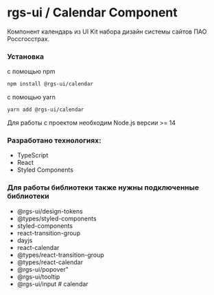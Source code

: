 # rgs-ui / Calendar Component

Компонент календарь из UI Kit набора дизайн системы сайтов ПАО Россгосстрах.

### Установка

с помощью npm

```sh
npm install @rgs-ui/calendar
```

с помощью yarn

```sh
yarn add @rgs-ui/calendar
```

Для работы с проектом необходим Node.js версии >= 14

### Разработано технологиях:

- TypeScript
- React
- Styled Components

### Для работы библиотеки также нужны подключенные библиотеки

- @rgs-ui/design-tokens
- @types/styled-components
- styled-components
- react-transition-group
- dayjs
- react-calendar
- @types/react-transition-group
- @types/react-calendar
- @rgs-ui/popover"
- @rgs-ui/tooltip
- @rgs-ui/input
#   c a l e n d a r  
 
